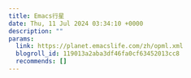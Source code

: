 ```yaml
---
title: Emacs行星
date: Thu, 11 Jul 2024 03:34:10 +0000
description: ""
params:
  link: https://planet.emacslife.com/zh/opml.xml
  blogroll_id: 119013a2aba3df46fa0cf63452013cc8
  recommends: []
---
```

